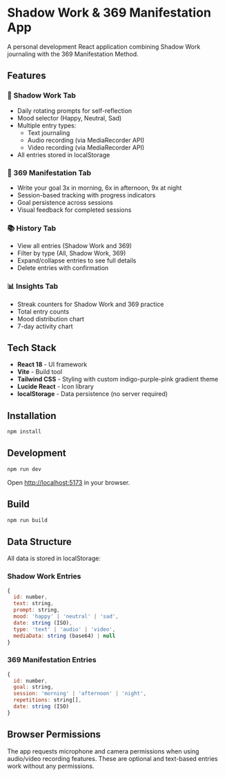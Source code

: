# Shadow Work & 369 Manifestation App

A personal development React application combining Shadow Work journaling with the 369 Manifestation Method.

## Features

### 🌙 Shadow Work Tab
- Daily rotating prompts for self-reflection
- Mood selector (Happy, Neutral, Sad)
- Multiple entry types:
  - Text journaling
  - Audio recording (via MediaRecorder API)
  - Video recording (via MediaRecorder API)
- All entries stored in localStorage

### 🎯 369 Manifestation Tab
- Write your goal 3x in morning, 6x in afternoon, 9x at night
- Session-based tracking with progress indicators
- Goal persistence across sessions
- Visual feedback for completed sessions

### 📚 History Tab
- View all entries (Shadow Work and 369)
- Filter by type (All, Shadow Work, 369)
- Expand/collapse entries to see full details
- Delete entries with confirmation

### 📊 Insights Tab
- Streak counters for Shadow Work and 369 practice
- Total entry counts
- Mood distribution chart
- 7-day activity chart

## Tech Stack

- **React 18** - UI framework
- **Vite** - Build tool
- **Tailwind CSS** - Styling with custom indigo-purple-pink gradient theme
- **Lucide React** - Icon library
- **localStorage** - Data persistence (no server required)

## Installation

```bash
npm install
```

## Development

```bash
npm run dev
```

Open [http://localhost:5173](http://localhost:5173) in your browser.

## Build

```bash
npm run build
```

## Data Structure

All data is stored in localStorage:

### Shadow Work Entries
```javascript
{
  id: number,
  text: string,
  prompt: string,
  mood: 'happy' | 'neutral' | 'sad',
  date: string (ISO),
  type: 'text' | 'audio' | 'video',
  mediaData: string (base64) | null
}
```

### 369 Manifestation Entries
```javascript
{
  id: number,
  goal: string,
  session: 'morning' | 'afternoon' | 'night',
  repetitions: string[],
  date: string (ISO)
}
```

## Browser Permissions

The app requests microphone and camera permissions when using audio/video recording features. These are optional and text-based entries work without any permissions.
